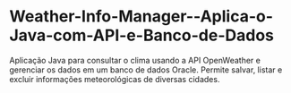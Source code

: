# Weather-Info-Manager--Aplica-o-Java-com-API-e-Banco-de-Dados
Aplicação Java para consultar o clima usando a API OpenWeather e gerenciar os dados em um banco de dados Oracle. Permite salvar, listar e excluir informações meteorológicas de diversas cidades.
